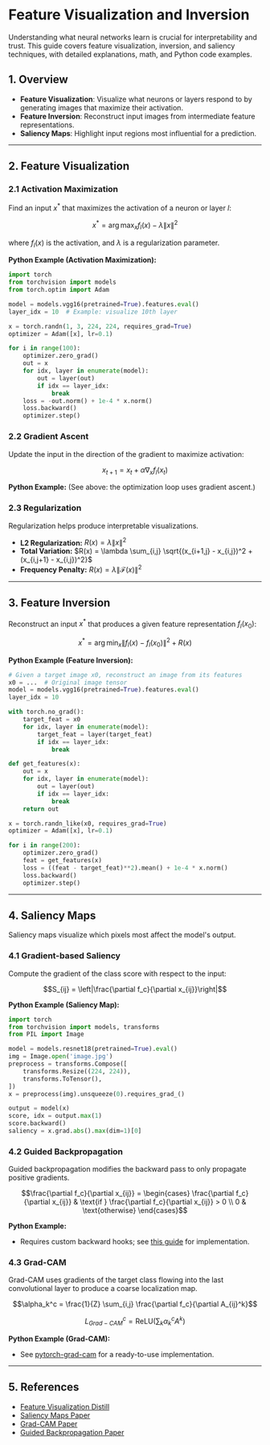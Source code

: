 # Feature Visualization and Inversion

Understanding what neural networks learn is crucial for interpretability and trust. This guide covers feature visualization, inversion, and saliency techniques, with detailed explanations, math, and Python code examples.

## 1. Overview

- **Feature Visualization**: Visualize what neurons or layers respond to by generating images that maximize their activation.
- **Feature Inversion**: Reconstruct input images from intermediate feature representations.
- **Saliency Maps**: Highlight input regions most influential for a prediction.

---

## 2. Feature Visualization

### 2.1 Activation Maximization

Find an input $x^*$ that maximizes the activation of a neuron or layer $l$:

```math
x^* = \arg\max_x f_l(x) - \lambda \|x\|^2
```
where $f_l(x)$ is the activation, and $\lambda$ is a regularization parameter.

**Python Example (Activation Maximization):**
```python
import torch
from torchvision import models
from torch.optim import Adam

model = models.vgg16(pretrained=True).features.eval()
layer_idx = 10  # Example: visualize 10th layer

x = torch.randn(1, 3, 224, 224, requires_grad=True)
optimizer = Adam([x], lr=0.1)

for i in range(100):
    optimizer.zero_grad()
    out = x
    for idx, layer in enumerate(model):
        out = layer(out)
        if idx == layer_idx:
            break
    loss = -out.norm() + 1e-4 * x.norm()
    loss.backward()
    optimizer.step()
```

### 2.2 Gradient Ascent

Update the input in the direction of the gradient to maximize activation:

```math
x_{t+1} = x_t + \alpha \nabla_x f_l(x_t)
```

**Python Example:**
(See above: the optimization loop uses gradient ascent.)

### 2.3 Regularization

Regularization helps produce interpretable visualizations.
- **L2 Regularization:** $R(x) = \lambda \|x\|^2$
- **Total Variation:** $R(x) = \lambda \sum_{i,j} \sqrt{(x_{i+1,j} - x_{i,j})^2 + (x_{i,j+1} - x_{i,j})^2}$
- **Frequency Penalty:** $R(x) = \lambda \|\mathcal{F}(x)\|^2$

---

## 3. Feature Inversion

Reconstruct an input $x^*$ that produces a given feature representation $f_l(x_0)$:

```math
x^* = \arg\min_x \|f_l(x) - f_l(x_0)\|^2 + R(x)
```

**Python Example (Feature Inversion):**
```python
# Given a target image x0, reconstruct an image from its features
x0 = ...  # Original image tensor
model = models.vgg16(pretrained=True).features.eval()
layer_idx = 10

with torch.no_grad():
    target_feat = x0
    for idx, layer in enumerate(model):
        target_feat = layer(target_feat)
        if idx == layer_idx:
            break

def get_features(x):
    out = x
    for idx, layer in enumerate(model):
        out = layer(out)
        if idx == layer_idx:
            break
    return out

x = torch.randn_like(x0, requires_grad=True)
optimizer = Adam([x], lr=0.1)

for i in range(200):
    optimizer.zero_grad()
    feat = get_features(x)
    loss = ((feat - target_feat)**2).mean() + 1e-4 * x.norm()
    loss.backward()
    optimizer.step()
```

---

## 4. Saliency Maps

Saliency maps visualize which pixels most affect the model's output.

### 4.1 Gradient-based Saliency

Compute the gradient of the class score with respect to the input:

```math
S_{ij} = \left|\frac{\partial f_c}{\partial x_{ij}}\right|
```

**Python Example (Saliency Map):**
```python
import torch
from torchvision import models, transforms
from PIL import Image

model = models.resnet18(pretrained=True).eval()
img = Image.open('image.jpg')
preprocess = transforms.Compose([
    transforms.Resize((224, 224)),
    transforms.ToTensor(),
])
x = preprocess(img).unsqueeze(0).requires_grad_()

output = model(x)
score, idx = output.max(1)
score.backward()
saliency = x.grad.abs().max(dim=1)[0]
```

### 4.2 Guided Backpropagation

Guided backpropagation modifies the backward pass to only propagate positive gradients.

```math
\frac{\partial f_c}{\partial x_{ij}} = \begin{cases}
\frac{\partial f_c}{\partial x_{ij}} & \text{if } \frac{\partial f_c}{\partial x_{ij}} > 0 \\
0 & \text{otherwise}
\end{cases}
```

**Python Example:**
- Requires custom backward hooks; see [this guide](https://github.com/utkuozbulak/pytorch-cnn-visualizations#guided-backpropagation) for implementation.

### 4.3 Grad-CAM

Grad-CAM uses gradients of the target class flowing into the last convolutional layer to produce a coarse localization map.

```math
\alpha_k^c = \frac{1}{Z} \sum_{i,j} \frac{\partial f_c}{\partial A_{ij}^k}
```
```math
L_{Grad-CAM}^c = \text{ReLU}\left(\sum_k \alpha_k^c A^k\right)
```

**Python Example (Grad-CAM):**
- See [pytorch-grad-cam](https://github.com/jacobgil/pytorch-grad-cam) for a ready-to-use implementation.

---

## 5. References
- [Feature Visualization Distill](https://distill.pub/2017/feature-visualization/)
- [Saliency Maps Paper](https://arxiv.org/abs/1312.6034)
- [Grad-CAM Paper](https://arxiv.org/abs/1610.02391)
- [Guided Backpropagation Paper](https://arxiv.org/abs/1412.6806) 
